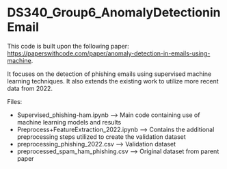 # DS340_Group6_AnomalyDetectioninEmail

This code is built upon the following paper: https://paperswithcode.com/paper/anomaly-detection-in-emails-using-machine.

It focuses on the detection of phishing emails using supervised machine learning techniques. It also extends the existing work to utilize more recent data from 2022. 

Files:
- Supervised_phishing-ham.ipynb --> Main code containing use of machine learning models and results
- Preprocess+FeatureExtraction_2022.ipynb --> Contains the additional preprocessing steps utilized to create the validation dataset
- preprocessing_phishing_2022.csv --> Validation dataset
- preprocessed_spam_ham_phishing.csv --> Original dataset from parent paper
  

